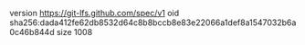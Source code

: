 version https://git-lfs.github.com/spec/v1
oid sha256:dada412fe62db8532d64c8b8bccb8e83e22066a1def8a1547032b6a0c46b844d
size 1008
